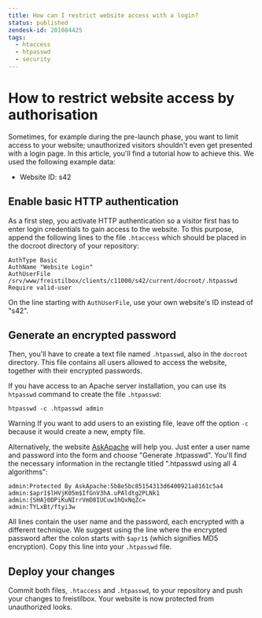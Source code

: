 ```yaml
---
title: How can I restrict website access with a login?
status: published
zendesk-id: 201084425
tags:
  - htaccess
  - htpasswd
  - security
---
```


# How to restrict website access by authorisation

Sometimes, for example during the pre-launch phase, you want to limit access to
your website; unauthorized visitors shouldn't even get presented with a login
page. In this article, you'll find a tutorial how to achieve this. We used the
following example data:

* Website ID: s42

## Enable basic HTTP authentication

As a first step, you activate HTTP authentication so a visitor first has to
enter login credentials to gain access to the website. To this purpose, append
the following lines to the file `.htaccess` which should be placed in the
docroot directory of your repository:

    AuthType Basic  
    AuthName "Website Login"  
    AuthUserFile /srv/www/freistilbox/clients/c11000/s42/current/docroot/.htpasswd
    Require valid-user

On the line starting with `AuthUserFile`, use your own website's ID instead of
"s42".

## Generate an encrypted password

Then, you'll have to create a text file named `.htpasswd`, also in the `docroot`
directory. This file contains all users allowed to access the website, together
with their encrypted passwords.

If you have access to an Apache server installation, you can use its `htpasswd`
command to create the file `.htpasswd`:

    htpasswd -c .htpasswd admin

<span class="label warning">Warning</span> If you want to add users to an
existing file, leave off the option `-c` because it would create a new, empty
file.

Alternatively, the website
[AskApache](http://www.askapache.com/online-tools/htpasswd-generator/) will help
you. Just enter a user name and password into the form and choose "Generate
.htpasswd". You'll find the necessary information in the rectangle titled
".htpasswd using all 4 algorithms":

    admin:Protected By AskApache:5b8e5bc85154313d6400921a8161c5a4  
    admin:$apr1$lHVjK05m$IfGnV3hA.uPAldtg2PLNk1  
    admin:{SHA}0DPiKuNIrrVmD8IUCuw1hQxNqZc=  
    admin:TYLxBt/ftyi3w

All lines contain the user name and the password, each encrypted with a
different technique. We suggest using the line where the encrypted password
after the colon starts with `$apr1$` (which signifies MD5 encryption). Copy this
line into your `.htpasswd` file.

## Deploy your changes

Commit both files, `.htaccess` and `.htpasswd`, to your repository and push your
changes to freistilbox. Your website is now protected from unauthorized looks.
